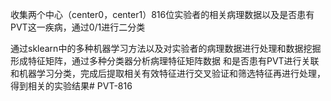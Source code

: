 收集两个中心（center0，center1）816位实验者的相关病理数据以及是否患有PVT这一疾病，通过0/1进行二分类

通过sklearn中的多种机器学习方法以及对实验者的病理数据进行处理和数据挖掘形成特征矩阵，通过多种分类器分析病理特征矩阵数据
和是否患有PVT进行关联和机器学习分类，完成后提取相关有效特征进行交叉验证和筛选特征再进行处理，得到相关的实验结果# PVT-816
